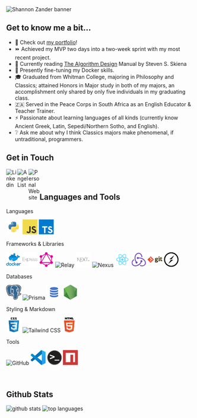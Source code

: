 <img src="https://i.imgur.com/P3syPcs.jpg" alt="Shannon Zander banner" />

## Get to know me a bit...
- 💼 Check out [my portfolio](https://sezder.github.io/)!
- ⏩ Achieved my MVP two days into a two-week sprint with my most recent project.
- 📕 Currently reading [The Algorithm Design](https://www.amazon.com/Algorithm-Design-Manual-Computer-Science/dp/3030542556/ref=pd_lpo_1?pd_rd_i=3030542556&psc=1) Manual by Steven S. Skiena
- 🌿 Presently fine-tuning my Docker skills.
- 🎓 Graduated from Whitman College, majoring in Philosophy and Classics; attained Honors in Major study in both of my majors, an accomplishment only shared by only five individuals in my graduating class.
-  🇿🇦 Served in the Peace Corps in South Africa as an English Educator & Teacher Trainer.
- ⚡ Passionate about learning languages of all kinds (currently know Ancient Greek, Latin, Sepedi/Northern Sotho, and English).
- ❔ Ask me about why I think Classics majors make phenomenal, if untraditional, programmers. 

## Get in Touch 
<a href="https://www.linkedin.com/in/shannon-e-zander/"><img align="left" alt="Linkedin" width="30px" src="https://upload.wikimedia.org/wikipedia/commons/thumb/c/ca/LinkedIn_logo_initials.png/768px-LinkedIn_logo_initials.png"/></a>
<a href="https://angel.co/u/shannon-zander"><img align="left" alt="Angel List" width="30px" src="https://encrypted-tbn0.gstatic.com/images?q=tbn:ANd9GcQKqqlz4j-e9kS1Y14Mdj_0Mv5UX0yyc59c2p3S-ypLzd2nV_EYJ0UVtBdjdI_Nkx1UmfI&usqp=CAU" /></a>
<a href="https://sezder.github.io/"><img align="left" alt="Personal Website" width="30px" src="https://user-images.githubusercontent.com/84882854/152452276-c1d31108-b976-45db-b591-93ae9d7c541d.png" /></a>



<br>
<br>

## Languages and Tools
<p>Languages</p>
<div>
<img
  alt="Python"
  width="40px"
  title="Python"
  src="https://raw.githubusercontent.com/github/explore/80688e429a7d4ef2fca1e82350fe8e3517d3494d/topics/python/python.png"
/>
<img
  alt="JavaScript"
  width="40px"
  title="JavaScript"
  src="https://raw.githubusercontent.com/github/explore/80688e429a7d4ef2fca1e82350fe8e3517d3494d/topics/javascript/javascript.png"
/>
<img
  alt="TypeScript"
  width="40px"
  title="TypeScript"
  src="https://raw.githubusercontent.com/github/explore/80688e429a7d4ef2fca1e82350fe8e3517d3494d/topics/typescript/typescript.png"
/>
</div>
<p>Frameworks & Libraries</p>
<div>
<img
  alt="Docker"
  width="40px"
  title="Docker"
  src="https://raw.githubusercontent.com/github/explore/80688e429a7d4ef2fca1e82350fe8e3517d3494d/topics/docker/docker.png"
/>
<img
  alt="Express"
  width="40px"
  title="Express"
  src="https://raw.githubusercontent.com/github/explore/80688e429a7d4ef2fca1e82350fe8e3517d3494d/topics/express/express.png"
/>
<img
  alt="GraphQL"
  width="40px"
  title="GraphQL"
  src="https://raw.githubusercontent.com/github/explore/e65ef46ef3e7bc457c93622f6a89fe8d3fd131d5/topics/graphql/graphql.png"
/>
<img
  alt="Relay"
  width="40px"
  title="Relay"
  src="https://user-images.githubusercontent.com/84882854/177198635-5de23e38-b06d-44e2-9525-e2c9cc7d8039.png"
/>
<img
  alt="Next.js"
  width="40px"
  title="Next.js"
  src="https://raw.githubusercontent.com/github/explore/28b02bbc9ad9f7a503c43775aebeb515dc2da5fc/topics/nextjs/nextjs.png"
/>
<img
  alt="Nexus"
  width="40px"
  title="Nexus"
  src="https://user-images.githubusercontent.com/84882854/177199007-aaa7ccab-ac8b-48e3-bde2-cc6d6e79a284.png"
/>
<img
  alt="React"
  width="40px"
  title="React"
  src="https://raw.githubusercontent.com/github/explore/80688e429a7d4ef2fca1e82350fe8e3517d3494d/topics/react/react.png"
/>
<img
  alt="Redux"
  width="40px"
  title="Redux"
  src="https://raw.githubusercontent.com/github/explore/80688e429a7d4ef2fca1e82350fe8e3517d3494d/topics/redux/redux.png"
/>
<img
  alt="Git"
  width="40px"
  title="Git"
  src="https://raw.githubusercontent.com/github/explore/80688e429a7d4ef2fca1e82350fe8e3517d3494d/topics/git/git.png"
/>
<img
  alt="Socket.io"
  width="40px"
  title="Socket.io"
  src="https://raw.githubusercontent.com/github/explore/3b2a1369c4274c39f100275756e61c981a41b5e4/topics/socket-io/socket-io.png"
/>
</div>

<p>Databases</p>
<div>
<img
  alt="PostgreSQL"
  width="40px"
  title="PostgreSQL"
  src="https://raw.githubusercontent.com/github/explore/80688e429a7d4ef2fca1e82350fe8e3517d3494d/topics/postgresql/postgresql.png"
/>
<img
  alt="Prisma"
  width="40px"
  title="Prisma"
  src="https://avatars.githubusercontent.com/u/17219288?s=200&v=4"
/>
<img
  alt="SQL"
  width="40px"
  title="SQL"
  src="https://raw.githubusercontent.com/github/explore/80688e429a7d4ef2fca1e82350fe8e3517d3494d/topics/sql/sql.png"
/>
<img
  alt="Node.js"
  width="40px"
  title="Node.js"
  src="https://raw.githubusercontent.com/github/explore/80688e429a7d4ef2fca1e82350fe8e3517d3494d/topics/nodejs/nodejs.png"
/>
</div>

<p>Styling & Markdown</p>
<div>
<img
  alt="CSS"
  width="40px"
  title="CSS"
  src="https://raw.githubusercontent.com/github/explore/80688e429a7d4ef2fca1e82350fe8e3517d3494d/topics/css/css.png"
/>
<img
  alt="Tailwind CSS"
  width="40px"
  title="Tailwind CSS"
  src="https://user-images.githubusercontent.com/84882854/177197737-bcc07030-e350-4286-bb53-4708618de505.png"
/>
<img
  alt="HTML5"
  width="40px"
  title="HTML5"
  src="https://raw.githubusercontent.com/github/explore/80688e429a7d4ef2fca1e82350fe8e3517d3494d/topics/html/html.png"
/>
</div>

<p>Tools</p>
<div>
<img
  alt="GitHub"
  width="40px"
  title="GitHub"
  src="https://cdn3.iconfinder.com/data/icons/inficons/512/github.png"
/>
<img
  alt="Visual Studio Code"
  width="40px"
  title="Visual Studio Code"
  src="https://raw.githubusercontent.com/github/explore/bbd48b997e8d0bef63f676eca4da5e1f76487b56/topics/visual-studio-code/visual-studio-code.png"
/>
<img
  alt="Terminal"
  width="40px"
  title="Terminal"
  src="https://raw.githubusercontent.com/github/explore/d92924b1d925bb134e308bd29c9de6c302ed3beb/topics/terminal/terminal.png"
/>
<img
  alt="Node Package Manager"
  width="40px"
  title="Node Package Manager"
  src="https://raw.githubusercontent.com/github/explore/80688e429a7d4ef2fca1e82350fe8e3517d3494d/topics/npm/npm.png"
/>
 </div>
<!-- <img align="left" alt="" width="25px" title="" src="" /> -->
<br>
<br>

## Github Stats
<img height="180px" src="https://github-readme-stats.vercel.app/api?username=sezder&count_private=true&theme=tokyonight" alt="github stats"></img>
<img height="180px" src="https://github-readme-stats.vercel.app/api/top-langs/?username=sezder&count_private=true&layout=compact&theme=tokyonight" alt="top languages"></img>

<!-- <br> -->
